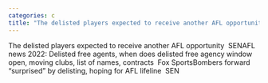 ```yaml
---
categories: c
title: "The delisted players expected to receive another AFL opportunity  SEN"
---
```

The delisted players expected to receive another AFL opportunity&nbsp;&nbsp;SENAFL news 2022: Delisted free agents, when does delisted free agency window open, moving clubs, list of names, contracts&nbsp;&nbsp;Fox SportsBombers forward “surprised” by delisting, hoping for AFL lifeline&nbsp;&nbsp;SEN